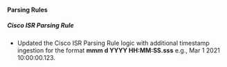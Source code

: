 
#### Parsing Rules

##### Cisco ISR Parsing Rule

- Updated the Cisco ISR Parsing Rule logic with additional timestamp ingestion for the format **mmm  d YYYY HH:MM:SS.sss** e.g., Mar  1 2021 10:00:00.123.
